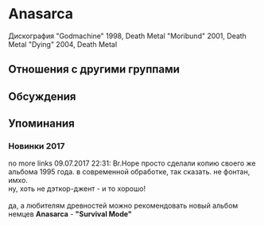 # Anasarca

Дискография
"Godmachine" 1998, Death Metal
"Moribund" 2001, Death Metal
"Dying" 2004, Death Metal

## Отношения с другими группами


## Обсуждения


## Упоминания

### Новинки 2017

no more links 09.07.2017 22:31:
Br.Hope просто сделали копию своего же альбома 1995 года. в современной обработке, так сказать. не фонтан, имхо. <BR>ну, хоть не дэткор-джент - и то хорошо!<BR><BR>да, а любителям древностей можно рекомендовать новый альбом немцев <B>Anasarca</B> -  <B>"Survival Mode"</B>


